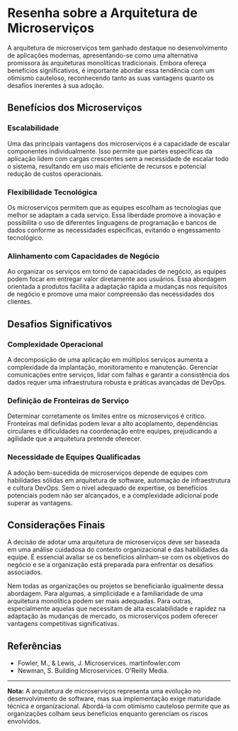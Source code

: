 # Resenha sobre a Arquitetura de Microserviços

A arquitetura de microserviços tem ganhado destaque no desenvolvimento de aplicações modernas, apresentando-se como uma alternativa promissora às arquiteturas monolíticas tradicionais. Embora ofereça benefícios significativos, é importante abordar essa tendência com um otimismo cauteloso, reconhecendo tanto as suas vantagens quanto os desafios inerentes à sua adoção.

## Benefícios dos Microserviços

### Escalabilidade

Uma das principais vantagens dos microserviços é a capacidade de escalar componentes individualmente. Isso permite que partes específicas da aplicação lidem com cargas crescentes sem a necessidade de escalar todo o sistema, resultando em uso mais eficiente de recursos e potencial redução de custos operacionais.

### Flexibilidade Tecnológica

Os microserviços permitem que as equipes escolham as tecnologias que melhor se adaptam a cada serviço. Essa liberdade promove a inovação e possibilita o uso de diferentes linguagens de programação e bancos de dados conforme as necessidades específicas, evitando o engessamento tecnológico.

### Alinhamento com Capacidades de Negócio

Ao organizar os serviços em torno de capacidades de negócio, as equipes podem focar em entregar valor diretamente aos usuários. Essa abordagem orientada a produtos facilita a adaptação rápida a mudanças nos requisitos de negócio e promove uma maior compreensão das necessidades dos clientes.

## Desafios Significativos

### Complexidade Operacional

A decomposição de uma aplicação em múltiplos serviços aumenta a complexidade da implantação, monitoramento e manutenção. Gerenciar comunicações entre serviços, lidar com falhas e garantir a consistência dos dados requer uma infraestrutura robusta e práticas avançadas de DevOps.

### Definição de Fronteiras de Serviço

Determinar corretamente os limites entre os microserviços é crítico. Fronteiras mal definidas podem levar a alto acoplamento, dependências circulares e dificuldades na coordenação entre equipes, prejudicando a agilidade que a arquitetura pretende oferecer.

### Necessidade de Equipes Qualificadas

A adoção bem-sucedida de microserviços depende de equipes com habilidades sólidas em arquitetura de software, automação de infraestrutura e cultura DevOps. Sem o nível adequado de expertise, os benefícios potenciais podem não ser alcançados, e a complexidade adicional pode superar as vantagens.

## Considerações Finais

A decisão de adotar uma arquitetura de microserviços deve ser baseada em uma análise cuidadosa do contexto organizacional e das habilidades da equipe. É essencial avaliar se os benefícios alinham-se com os objetivos do negócio e se a organização está preparada para enfrentar os desafios associados.

Nem todas as organizações ou projetos se beneficiarão igualmente dessa abordagem. Para algumas, a simplicidade e a familiaridade de uma arquitetura monolítica podem ser mais adequadas. Para outras, especialmente aquelas que necessitam de alta escalabilidade e rapidez na adaptação às mudanças de mercado, os microserviços podem oferecer vantagens competitivas significativas.

## Referências

- Fowler, M., & Lewis, J. Microservices. martinfowler.com
- Newman, S. Building Microservices. O'Reilly Media.

<hr>

**Nota:** A arquitetura de microserviços representa uma evolução no desenvolvimento de software, mas sua implementação exige maturidade técnica e organizacional. Abordá-la com otimismo cauteloso permite que as organizações colham seus benefícios enquanto gerenciam os riscos envolvidos.
